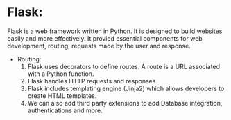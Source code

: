 # Flask:
Flask is a web framework written in Python. It is designed to build websites easily and more effectively.
It provied essential components for web development, routing, requests made by the user and response.
- Routing:
  1. Flask uses decorators to define routes. A route is a URL associated with a Python function.
  2. Flask handles HTTP requests and responses.
  3. Flask includes templating engine (Jinja2) which allows developers to create HTML templates.
  4. We can also add third party extensions to add Database integration, authentications and more.

